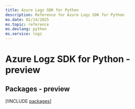 ```yaml
---
title: Azure Logz SDK for Python
description: Reference for Azure Logz SDK for Python
ms.date: 02/14/2025
ms.topic: reference
ms.devlang: python
ms.service: logz
---
```

# Azure Logz SDK for Python - preview
## Packages - preview
[!INCLUDE [packages](logz-index.md)]